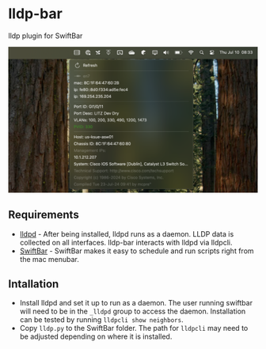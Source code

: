 # lldp-bar
lldp plugin for SwiftBar

![lldp-bar screenshot](swiftbar.png)

## Requirements
* [lldpd](https://github.com/lldpd/lldpd) - After being installed, lldpd runs as a daemon. LLDP data is collected on all interfaces. lldp-bar interacts with lldpd via lldpcli.
* [SwiftBar](https://github.com/swiftbar/SwiftBar) - SwiftBar makes it easy to schedule and run scripts right from the mac menubar.

## Intallation
* Install lldpd and set it up to run as a daemon. The user running swiftbar will need to be in the `_lldpd` group to access the daemon. Installation can be tested by running `lldpcli show neighbors`.
* Copy `lldp.py` to the SwiftBar folder.  The path for `lldpcli` may need to be adjusted depending on where it is installed.